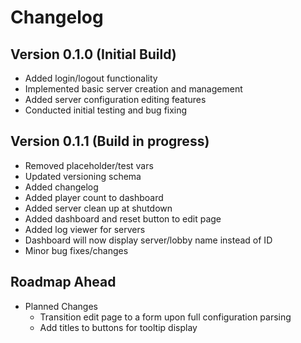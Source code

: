 # Changelog

## Version 0.1.0 (Initial Build)
- Added login/logout functionality
- Implemented basic server creation and management
- Added server configuration editing features
- Conducted initial testing and bug fixing

## Version 0.1.1 (Build in progress)
- Removed placeholder/test vars
- Updated versioning schema
- Added changelog
- Added player count to dashboard
- Added server clean up at shutdown
- Added dashboard and reset button to edit page
- Added log viewer for servers
- Dashboard will now display server/lobby name instead of ID
- Minor bug fixes/changes

## Roadmap Ahead
- Planned Changes
    - Transition edit page to a form upon full configuration parsing
    - Add titles to buttons for tooltip display
